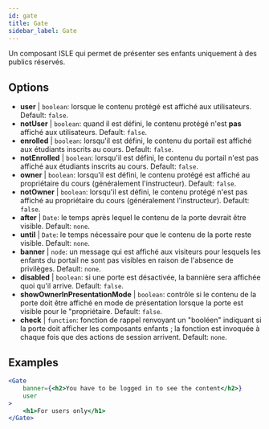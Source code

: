 ```yaml
---
id: gate 
title: Gate
sidebar_label: Gate
---
```


Un composant ISLE qui permet de présenter ses enfants uniquement à des publics réservés.

## Options

* __user__ | `boolean`: lorsque le contenu protégé est affiché aux utilisateurs. Default: `false`.
* __notUser__ | `boolean`: quand il est défini, le contenu protégé n'est **pas** affiché aux utilisateurs. Default: `false`.
* __enrolled__ | `boolean`: lorsqu'il est défini, le contenu du portail est affiché aux étudiants inscrits au cours. Default: `false`.
* __notEnrolled__ | `boolean`: lorsqu'il est défini, le contenu du portail n'est pas affiché aux étudiants inscrits au cours. Default: `false`.
* __owner__ | `boolean`: lorsqu'il est défini, le contenu protégé est affiché au propriétaire du cours (généralement l'instructeur). Default: `false`.
* __notOwner__ | `boolean`: lorsqu'il est défini, le contenu protégé n'est pas affiché au propriétaire du cours (généralement l'instructeur). Default: `false`.
* __after__ | `Date`: le temps après lequel le contenu de la porte devrait être visible. Default: `none`.
* __until__ | `Date`: le temps nécessaire pour que le contenu de la porte reste visible. Default: `none`.
* __banner__ | `node`: un message qui est affiché aux visiteurs pour lesquels les enfants du portail ne sont pas visibles en raison de l'absence de privilèges. Default: `none`.
* __disabled__ | `boolean`: si une porte est désactivée, la bannière sera affichée quoi qu'il arrive. Default: `false`.
* __showOwnerInPresentationMode__ | `boolean`: contrôle si le contenu de la porte doit être affiché en mode de présentation lorsque la porte est visible pour le "propriétaire. Default: `false`.
* __check__ | `function`: fonction de rappel renvoyant un "booléen" indiquant si la porte doit afficher les composants enfants ; la fonction est invoquée à chaque fois que des actions de session arrivent. Default: `none`.


## Examples

```jsx live
<Gate 
    banner={<h2>You have to be logged in to see the content</h2>}
    user 
>
    <h1>For users only</h1>
</Gate>
``` 




